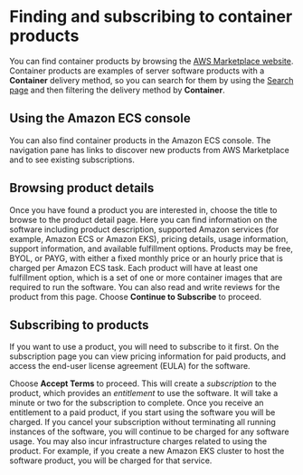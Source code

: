 # Finding and subscribing to container products<a name="buyer-finding-and-subscribing-to-container-products"></a>

 You can find container products by browsing the [AWS Marketplace website](https://aws.amazon.com/marketplace/)\. Container products are examples of server software products with a **Container** delivery method, so you can search for them by using the [Search page](https://aws.amazon.com/marketplace/search/results?) and then filtering the delivery method by **Container**\.

## Using the Amazon ECS console<a name="buyer-amazon-ecs-console"></a>

 You can also find container products in the Amazon ECS console\. The navigation pane has links to discover new products from AWS Marketplace and to see existing subscriptions\.

## Browsing product details<a name="buyer-browsing-product-details"></a>

 Once you have found a product you are interested in, choose the title to browse to the product detail page\. Here you can find information on the software including product description, supported Amazon services \(for example, Amazon ECS or Amazon EKS\), pricing details, usage information, support information, and available fulfillment options\. Products may be free, BYOL, or PAYG, with either a fixed monthly price or an hourly price that is charged per Amazon ECS task\. Each product will have at least one fulfillment option, which is a set of one or more container images that are required to run the software\. You can also read and write reviews for the product from this page\. Choose **Continue to Subscribe** to proceed\. 

## Subscribing to products<a name="buyer-subscribing-to-products"></a>

 If you want to use a product, you will need to subscribe to it first\. On the subscription page you can view pricing information for paid products, and access the end\-user license agreement \(EULA\) for the software\.

Choose **Accept Terms** to proceed\. This will create a *subscription* to the product, which provides an *entitlement* to use the software\. It will take a minute or two for the subscription to complete\. Once you receive an entitlement to a paid product, if you start using the software you will be charged\. If you cancel your subscription without terminating all running instances of the software, you will continue to be charged for any software usage\. You may also incur infrastructure charges related to using the product\. For example, if you create a new Amazon EKS cluster to host the software product, you will be charged for that service\. 